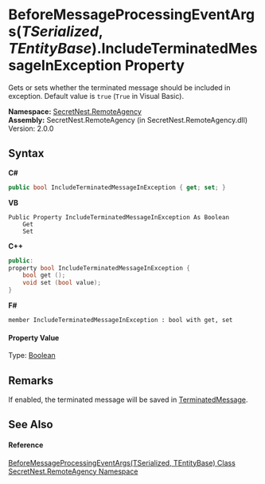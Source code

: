 # BeforeMessageProcessingEventArgs(*TSerialized*, *TEntityBase*).IncludeTerminatedMessageInException Property 
 

Gets or sets whether the terminated message should be included in exception. Default value is `true` (`True` in Visual Basic).

**Namespace:**&nbsp;<a href="N_SecretNest_RemoteAgency">SecretNest.RemoteAgency</a><br />**Assembly:**&nbsp;SecretNest.RemoteAgency (in SecretNest.RemoteAgency.dll) Version: 2.0.0

## Syntax

**C#**<br />
``` C#
public bool IncludeTerminatedMessageInException { get; set; }
```

**VB**<br />
``` VB
Public Property IncludeTerminatedMessageInException As Boolean
	Get
	Set
```

**C++**<br />
``` C++
public:
property bool IncludeTerminatedMessageInException {
	bool get ();
	void set (bool value);
}
```

**F#**<br />
``` F#
member IncludeTerminatedMessageInException : bool with get, set

```


#### Property Value
Type: <a href="https://docs.microsoft.com/dotnet/api/system.boolean" target="_blank">Boolean</a>

## Remarks
If enabled, the terminated message will be saved in <a href="P_SecretNest_RemoteAgency_MessageProcessTerminatedException_TerminatedMessage">TerminatedMessage</a>.

## See Also


#### Reference
<a href="T_SecretNest_RemoteAgency_BeforeMessageProcessingEventArgs_2">BeforeMessageProcessingEventArgs(TSerialized, TEntityBase) Class</a><br /><a href="N_SecretNest_RemoteAgency">SecretNest.RemoteAgency Namespace</a><br />
